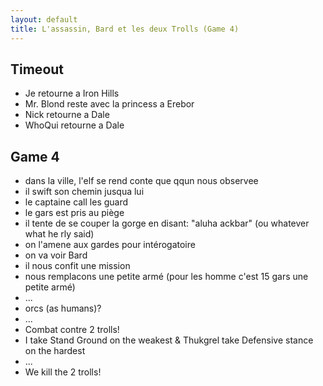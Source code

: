 ```yaml
---
layout: default
title: L'assassin, Bard et les deux Trolls (Game 4)
---
```


## Timeout

- Je retourne a Iron Hills
- Mr. Blond reste avec la princess a Erebor
- Nick retourne a Dale
- WhoQui retourne a Dale

## Game 4
- dans la ville, l'elf se rend conte que qqun nous observee
- il swift son chemin jusqua lui
- le captaine call les guard
- le gars est pris au piège
- il tente de se couper la gorge en disant: "aluha ackbar" (ou whatever what he rly said)
- on l'amene aux gardes pour intérogatoire
- on va voir Bard
- il nous confit une mission
- nous remplacons une petite armé (pour les homme c'est 15 gars une petite armé)
- ...
- orcs (as humans)?
- ...
- Combat contre 2 trolls!
- I take Stand Ground on the weakest & Thukgrel take Defensive stance on the hardest
- ...
- We kill the 2 trolls!